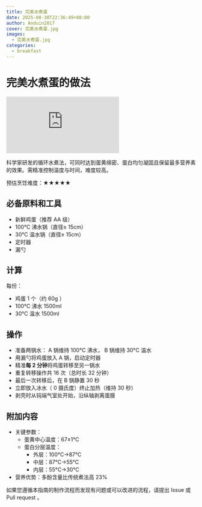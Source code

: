 ```yaml
---
title: 完美水煮蛋
date: 2025-08-30T22:36:49+08:00
author: Anduin2017
cover: 完美水煮蛋.jpg
images:
  - 完美水煮蛋.jpg
categories:
  - breakfast
---
```


# 完美水煮蛋的做法

![完美水煮蛋](https://img-s-msn-com.akamaized.net/tenant/amp/entityid/AA1yBdnK.img?w=768&h=512&m=6)

科学家研发的循环水煮法，可同时达到蛋黄绵密、蛋白均匀凝固且保留最多营养素的效果。需精准控制温度与时间，难度较高。

预估烹饪难度：★★★★★

## 必备原料和工具

- 新鲜鸡蛋（推荐 AA 级）
- 100°C 沸水锅（直径≥ 15cm）
- 30°C 温水锅（直径≥ 15cm）
- 定时器
- 漏勺

## 计算

每份：

- 鸡蛋 1 个（约 60g ）
- 100°C 沸水 1500ml
- 30°C 温水 1500ml

## 操作

- 准备两锅水： A 锅维持 100°C 沸水， B 锅维持 30°C 温水
- 用漏勺将鸡蛋放入 A 锅，启动定时器
- 精准**每 2 分钟**将鸡蛋转移至另一锅水
- 重复转移操作共 16 次（总时长 32 分钟）
- 最后一次转移后，在 B 锅静置 30 秒
- 立即放入冰水（ 0 摄氏度）终止加热（维持 30 秒）
- 剥壳时从钝端气室处开始，沿纵轴剥离蛋膜

## 附加内容

- 关键参数：
  - 蛋黄中心温度：67±1°C
  - 蛋白分层温度：
    - 外层：100°C→87°C
    - 中层：87°C→55°C
    - 内层：55°C→30°C
- 营养优势：多酚含量比传统煮法高 23%

如果您遵循本指南的制作流程而发现有问题或可以改进的流程，请提出 Issue 或 Pull request 。
